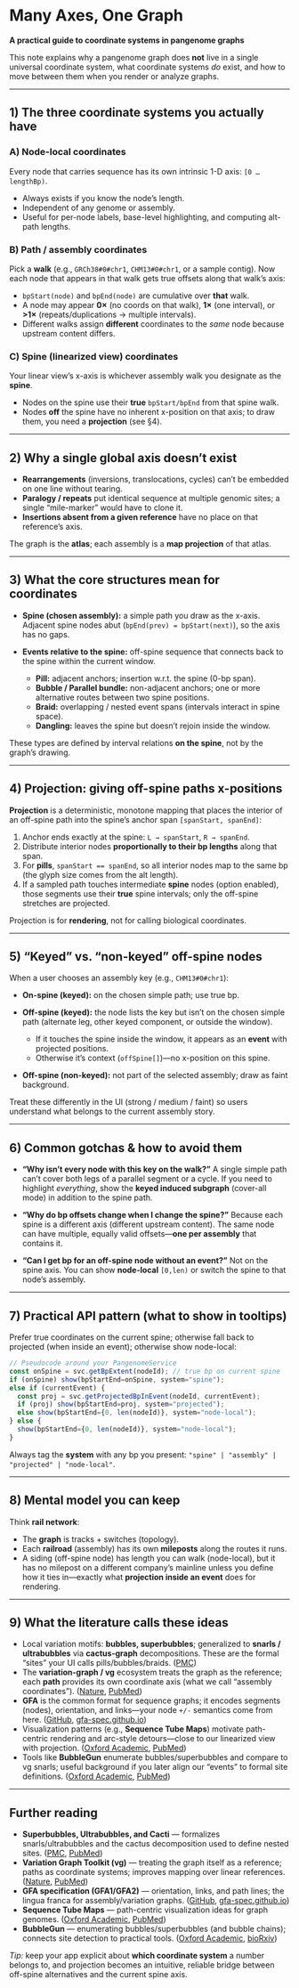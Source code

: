 # Many Axes, One Graph

**A practical guide to coordinate systems in pangenome graphs**

This note explains why a pangenome graph does **not** live in a single universal coordinate system, what coordinate systems *do* exist, and how to move between them when you render or analyze graphs.

---

## 1) The three coordinate systems you actually have

### A) Node-local coordinates

Every node that carries sequence has its own intrinsic 1-D axis: `[0 … lengthBp)`.

* Always exists if you know the node’s length.
* Independent of any genome or assembly.
* Useful for per-node labels, base-level highlighting, and computing alt-path lengths.

### B) Path / assembly coordinates

Pick a **walk** (e.g., `GRCh38#0#chr1`, `CHM13#0#chr1`, or a sample contig). Now each node that appears in that walk gets true offsets along that walk’s axis:

* `bpStart(node)` and `bpEnd(node)` are cumulative over **that** walk.
* A node may appear **0×** (no coords on that walk), **1×** (one interval), or **>1×** (repeats/duplications → multiple intervals).
* Different walks assign **different** coordinates to the *same* node because upstream content differs.

### C) Spine (linearized view) coordinates

Your linear view’s x-axis is whichever assembly walk you designate as the **spine**.

* Nodes on the spine use their **true** `bpStart/bpEnd` from that spine walk.
* Nodes **off** the spine have no inherent x-position on that axis; to draw them, you need a **projection** (see §4).

---

## 2) Why a single global axis doesn’t exist

* **Rearrangements** (inversions, translocations, cycles) can’t be embedded on one line without tearing.
* **Paralogy / repeats** put identical sequence at multiple genomic sites; a single “mile-marker” would have to clone it.
* **Insertions absent from a given reference** have no place on that reference’s axis.

The graph is the **atlas**; each assembly is a **map projection** of that atlas.

---

## 3) What the core structures mean for coordinates

* **Spine (chosen assembly):** a simple path you draw as the x-axis. Adjacent spine nodes abut (`bpEnd(prev) = bpStart(next)`), so the axis has no gaps.
* **Events relative to the spine:** off-spine sequence that connects back to the spine within the current window.

  * **Pill:** adjacent anchors; insertion w\.r.t. the spine (0-bp span).
  * **Bubble / Parallel bundle:** non-adjacent anchors; one or more alternative routes between two spine positions.
  * **Braid:** overlapping / nested event spans (intervals interact in spine space).
  * **Dangling:** leaves the spine but doesn’t rejoin inside the window.

These types are defined by interval relations **on the spine**, not by the graph’s drawing.

---

## 4) Projection: giving off-spine paths x-positions

**Projection** is a deterministic, monotone mapping that places the interior of an off-spine path into the spine’s anchor span `[spanStart, spanEnd]`:

1. Anchor ends exactly at the spine: `L → spanStart`, `R → spanEnd`.
2. Distribute interior nodes **proportionally to their bp lengths** along that span.
3. For **pills**, `spanStart == spanEnd`, so all interior nodes map to the same bp (the glyph size comes from the alt length).
4. If a sampled path touches intermediate **spine** nodes (option enabled), those segments use their **true** spine intervals; only the off-spine stretches are projected.

Projection is for **rendering**, not for calling biological coordinates.

---

## 5) “Keyed” vs. “non-keyed” off-spine nodes

When a user chooses an assembly key (e.g., `CHM13#0#chr1`):

* **On-spine (keyed):** on the chosen simple path; use true bp.
* **Off-spine (keyed):** the node lists the key but isn’t on the chosen simple path (alternate leg, other keyed component, or outside the window).

  * If it touches the spine inside the window, it appears as an **event** with projected positions.
  * Otherwise it’s context (`offSpine[]`)—no x-position on this spine.
* **Off-spine (non-keyed):** not part of the selected assembly; draw as faint background.

Treat these differently in the UI (strong / medium / faint) so users understand what belongs to the current assembly story.

---

## 6) Common gotchas & how to avoid them

* **“Why isn’t every node with this key on the walk?”**
  A single simple path can’t cover both legs of a parallel segment or a cycle. If you need to highlight *everything*, show the **keyed induced subgraph** (cover-all mode) in addition to the spine path.

* **“Why do bp offsets change when I change the spine?”**
  Because each spine is a different axis (different upstream content). The same node can have multiple, equally valid offsets—**one per assembly** that contains it.

* **“Can I get bp for an off-spine node without an event?”**
  Not on the spine axis. You can show **node-local** `[0,len)` or switch the spine to that node’s assembly.

---

## 7) Practical API pattern (what to show in tooltips)

Prefer true coordinates on the current spine; otherwise fall back to projected (when inside an event); otherwise show node-local:

```js
// Pseudocode around your PangenomeService
const onSpine = svc.getBpExtent(nodeId); // true bp on current spine
if (onSpine) show(bpStartEnd=onSpine, system="spine");
else if (currentEvent) {
  const proj = svc.getProjectedBpInEvent(nodeId, currentEvent);
  if (proj) show(bpStartEnd=proj, system="projected");
  else show(bpStartEnd={0, len(nodeId)}, system="node-local");
} else {
  show(bpStartEnd={0, len(nodeId)}, system="node-local");
}
```

Always tag the **system** with any bp you present: `"spine" | "assembly" | "projected" | "node-local"`.

---

## 8) Mental model you can keep

Think **rail network**:

* The **graph** is tracks + switches (topology).
* Each **railroad** (assembly) has its own **mileposts** along the routes it runs.
* A siding (off-spine node) has length you can walk (node-local), but it has no milepost on a different company’s mainline unless you define how it ties in—exactly what **projection inside an event** does for rendering.

---

## 9) What the literature calls these ideas

* Local variation motifs: **bubbles, superbubbles**; generalized to **snarls / ultrabubbles** via **cactus-graph** decompositions. These are the formal “sites” your UI calls pills/bubbles/braids. ([PMC][1])
* The **variation-graph / vg** ecosystem treats the graph as the reference; each **path** provides its own coordinate axis (what we call “assembly coordinates”). ([Nature][2], [PubMed][3])
* **GFA** is the common format for sequence graphs; it encodes segments (nodes), orientation, and links—your node `+/-` semantics come from here. ([GitHub][4], [gfa-spec.github.io][5])
* Visualization patterns (e.g., **Sequence Tube Maps**) motivate path-centric rendering and arc-style detours—close to our linearized view with projection. ([Oxford Academic][6], [PubMed][7])
* Tools like **BubbleGun** enumerate bubbles/superbubbles and compare to vg snarls; useful background if you later align our “events” to formal site definitions. ([Oxford Academic][8], [PubMed][9])

---

## Further reading

* **Superbubbles, Ultrabubbles, and Cacti** — formalizes snarls/ultrabubbles and the cactus decomposition used to define nested sites. ([PMC][1], [PubMed][10])
* **Variation Graph Toolkit (vg)** — treating the graph itself as a reference; paths as coordinate systems; improves mapping over linear references. ([Nature][2], [PubMed][3])
* **GFA specification (GFA1/GFA2)** — orientation, links, and path lines; the lingua franca for assembly/variation graphs. ([GitHub][4], [gfa-spec.github.io][11])
* **Sequence Tube Maps** — path-centric visualization ideas for graph genomes. ([Oxford Academic][6], [PubMed][7])
* **BubbleGun** — enumerating bubbles/superbubbles (and bubble chains); connects site detection to practical tools. ([Oxford Academic][8], [bioRxiv][12])

*Tip:* keep your app explicit about **which coordinate system** a number belongs to, and projection becomes an intuitive, reliable bridge between off-spine alternatives and the current spine axis.

[1]: https://pmc.ncbi.nlm.nih.gov/articles/PMC6067107/?utm_source=chatgpt.com "Superbubbles, Ultrabubbles, and Cacti - PMC"
[2]: https://www.nature.com/articles/nbt.4227?utm_source=chatgpt.com "Variation graph toolkit improves read mapping by ..."
[3]: https://pubmed.ncbi.nlm.nih.gov/30125266/?utm_source=chatgpt.com "Variation graph toolkit improves read mapping by ..."
[4]: https://github.com/GFA-spec/GFA-spec?utm_source=chatgpt.com "Graphical Fragment Assembly (GFA) Format Specification"
[5]: https://gfa-spec.github.io/GFA-spec/GFA1.html?utm_source=chatgpt.com "Graphical Fragment Assembly (GFA) Format Specification"
[6]: https://academic.oup.com/bioinformatics/article/35/24/5318/5542397?utm_source=chatgpt.com "Sequence tube maps: making graph genomes intuitive to ..."
[7]: https://pubmed.ncbi.nlm.nih.gov/31368484/?utm_source=chatgpt.com "Sequence tube maps: making graph genomes intuitive to ..."
[8]: https://academic.oup.com/bioinformatics/article/38/17/4217/6633304?utm_source=chatgpt.com "enumerating bubbles and superbubbles in genome graphs ..."
[9]: https://pubmed.ncbi.nlm.nih.gov/35799353/?utm_source=chatgpt.com "enumerating bubbles and superbubbles in genome graphs"
[10]: https://pubmed.ncbi.nlm.nih.gov/29461862/?utm_source=chatgpt.com "Superbubbles, Ultrabubbles, and Cacti"
[11]: https://gfa-spec.github.io/GFA-spec/GFA2.html?utm_source=chatgpt.com "Graphical Fragment Assembly (GFA) 2.0 Format Specification"
[12]: https://www.biorxiv.org/content/10.1101/2021.03.23.436631v1.full.pdf?utm_source=chatgpt.com "Enumerating Bubbles and Superbubbles in Genome Graphs"
